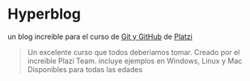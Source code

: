 # Hyperblog
un blog increible para el curso de [Git y GitHub](https://platzi.com/clases/git-github/ "Git y GitHub") de [Platzi](http://platzi.com "Platzi")
>Un excelente curso que todos deberiamos tomar. 
>Creado por el increible Plazi Team.
>incluye ejemplos en Windows, Linux y Mac
>Disponibles para todas las edades